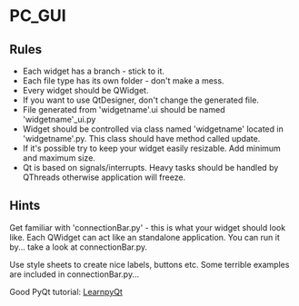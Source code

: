 # PC_GUI

## Rules
   
   - Each widget has a branch - stick to it.
   - Each file type has its own folder - don't make a mess.
   - Every widget should be QWidget. 
   - If you want to use QtDesigner, don't change the generated file.
   - File generated from 'widgetname'.ui should be named 'widgetname'_ui.py 
   - Widget should be controlled via class named 'widgetname' located in 'widgetname'.py. This class should have method called update. 
   - If it's possible try to keep your widget easily resizable. Add minimum and maximum size.
   - Qt is based on signals/interrupts. Heavy tasks should be handled by QThreads otherwise application will freeze. 

## Hints
Get familiar with 'connectionBar.py' - this is what your widget should look like. Each QWidget can act like an standalone application. You can run it by... take a look at connectionBar.py.

Use style sheets to create nice labels, buttons etc. Some terrible examples are included in connectionBar.py... 



Good PyQt tutorial: [LearnpyQt](https://www.learnpyqt.com/ "LearnpyQt") 